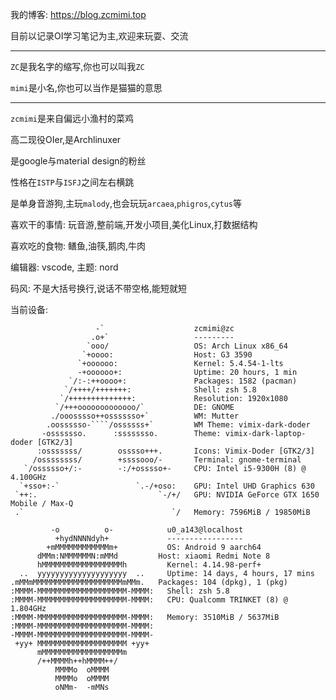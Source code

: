 我的博客: https://blog.zcmimi.top

目前以记录OI学习笔记为主,欢迎来玩耍、交流

---

`ZC`是我名字的缩写,你也可以叫我`ZC`

`mimi`是小名,你也可以当作是猫猫的意思

---

`zcmimi`是来自偏远小渔村的菜鸡

高二现役OIer,是Archlinuxer

是google与material design的粉丝

性格在`ISTP`与`ISFJ`之间左右横跳

是单身音游狗,主玩`malody`,也会玩玩`arcaea`,`phigros`,`cytus`等

喜欢干的事情: 玩音游,整前端,开发小项目,美化Linux,打数据结构

喜欢吃的食物: 鳝鱼,油筷,鹅肉,牛肉

编辑器: vscode, 主题: nord

码风: 不是大括号换行,说话不带空格,能短就短

当前设备: 

```text
                   -`                    zcmimi@zc 
                  .o+`                   --------- 
                 `ooo/                   OS: Arch Linux x86_64 
                `+oooo:                  Host: G3 3590 
               `+oooooo:                 Kernel: 5.4.54-1-lts 
               -+oooooo+:                Uptime: 20 hours, 1 min 
             `/:-:++oooo+:               Packages: 1582 (pacman) 
            `/++++/+++++++:              Shell: zsh 5.8 
           `/++++++++++++++:             Resolution: 1920x1080 
          `/+++ooooooooooooo/`           DE: GNOME 
         ./ooosssso++osssssso+`          WM: Mutter 
        .oossssso-````/ossssss+`         WM Theme: vimix-dark-doder 
       -osssssso.      :ssssssso.        Theme: vimix-dark-laptop-doder [GTK2/3] 
      :osssssss/        osssso+++.       Icons: Vimix-Doder [GTK2/3] 
     /ossssssss/        +ssssooo/-       Terminal: gnome-terminal 
   `/ossssso+/:-        -:/+osssso+-     CPU: Intel i5-9300H (8) @ 4.100GHz 
  `+sso+:-`                 `.-/+oso:    GPU: Intel UHD Graphics 630 
 `++:.                           `-/+/   GPU: NVIDIA GeForce GTX 1650 Mobile / Max-Q 
 .`                                 `/   Memory: 7596MiB / 19850MiB
```

```text                                                                                                          
         -o          o-            u0_a143@localhost
          +hydNNNNdyh+             -----------------
        +mMMMMMMMMMMMMm+           OS: Android 9 aarch64
      dMMm:NMMMMMMN:mMMd         Host: xiaomi Redmi Note 8
      hMMMMMMMMMMMMMMMMMMh         Kernel: 4.14.98-perf+
  ..  yyyyyyyyyyyyyyyyyyyy  ..     Uptime: 14 days, 4 hours, 17 mins
.mMMmMMMMMMMMMMMMMMMMMMMMmMMm.   Packages: 104 (dpkg), 1 (pkg)
:MMMM-MMMMMMMMMMMMMMMMMMMM-MMMM:   Shell: zsh 5.8
:MMMM-MMMMMMMMMMMMMMMMMMMM-MMMM:   CPU: Qualcomm TRINKET (8) @ 1.804GHz
:MMMM-MMMMMMMMMMMMMMMMMMMM-MMMM:   Memory: 3510MiB / 5637MiB
:MMMM-MMMMMMMMMMMMMMMMMMMM-MMMM:
-MMMM-MMMMMMMMMMMMMMMMMMMM-MMMM-
 +yy+ MMMMMMMMMMMMMMMMMMMM +yy+
      mMMMMMMMMMMMMMMMMMMm
      /++MMMMh++hMMMM++/
          MMMMo  oMMMM
          MMMMo  oMMMM
          oNMm-  -mMNs
```
